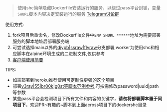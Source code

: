 > 使用shc简单隐藏Dockerfile安装运行的服务，以绕过pass平台封锁，变量`SHURL`脚本内容决定安装运行的服务  [Telegram讨论群](https://t.me/starts_sh_group)   
  
使用方式:  
1. fork项目后重命名，修改Dockerfile文件中`ENV SHURL ******`地址为需要部署服务的脚本地址后部署服务端  
2. 可尝试选择main以外的[diypb](https://github.com/mixool/dockershc/tree/diypb)|[ssraw](https://github.com/mixool/dockershc/tree/ssraw)|[flyraw](https://github.com/mixool/dockershc/tree/flyraw)分支部署,worker为使用shc和相应脚本在alpine环境生成的二进制文件,仅供参考  
3. [客户端使用简要](https://github.com/mixool/heroku#%E5%AE%A2%E6%88%B7%E7%AB%AF%E4%BD%BF%E7%94%A8%E7%AE%80%E8%A6%81)  
  
TIPS:  
* 如需部署到heroku推荐使用[可定制性更强的这个项目](https://github.com/mixool/heroku)  
* 部署[v3ray|55|br00k|g0st等脚本范例参考](https://github.com/mixool/across/tree/master/dockershc),可按需修改password|uuid|path等参数  
* 某些pass平台会检测项目下所有文件和内容的关键字，**请勿将部署脚本置于同项目下**，欢迎PR~有趣的~脚本到上面across项目下的dockershc目录  
